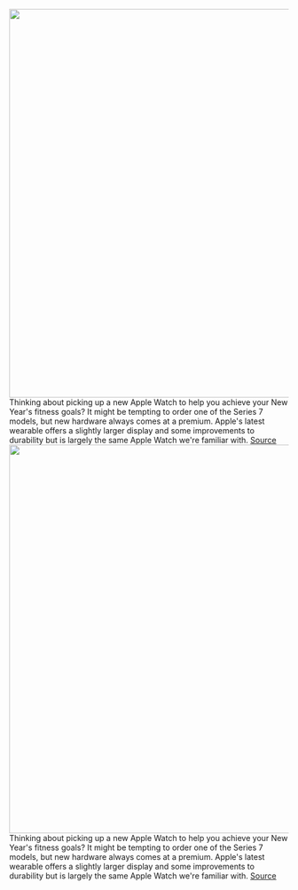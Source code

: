 <img src='https://cdn.vox-cdn.com/thumbor/ssZyGCHX63CJnKVb9xghUSyoKmg=/0x0:2040x1360/1200x800/filters:focal(857x517:1183x843)/cdn.vox-cdn.com/uploads/chorus_image/image/66976956/vpavic_211006_4796_0061.15.jpg' width='700px' /><br/>
Thinking about picking up a new Apple Watch to help you achieve your New Year's fitness goals? It might be tempting to order one of the Series 7 models, but new hardware always comes at a premium. Apple's latest wearable offers a slightly larger display and some improvements to durability but is largely the same Apple Watch we're familiar with.
<a href='https://www.theverge.com/21289209/best-apple-watch-deals'> Source <a/><img src='https://cdn.vox-cdn.com/thumbor/ssZyGCHX63CJnKVb9xghUSyoKmg=/0x0:2040x1360/1200x800/filters:focal(857x517:1183x843)/cdn.vox-cdn.com/uploads/chorus_image/image/66976956/vpavic_211006_4796_0061.15.jpg' width='700px' /><br/>
Thinking about picking up a new Apple Watch to help you achieve your New Year's fitness goals? It might be tempting to order one of the Series 7 models, but new hardware always comes at a premium. Apple's latest wearable offers a slightly larger display and some improvements to durability but is largely the same Apple Watch we're familiar with.
<a href='https://www.theverge.com/21289209/best-apple-watch-deals'> Source <a/>